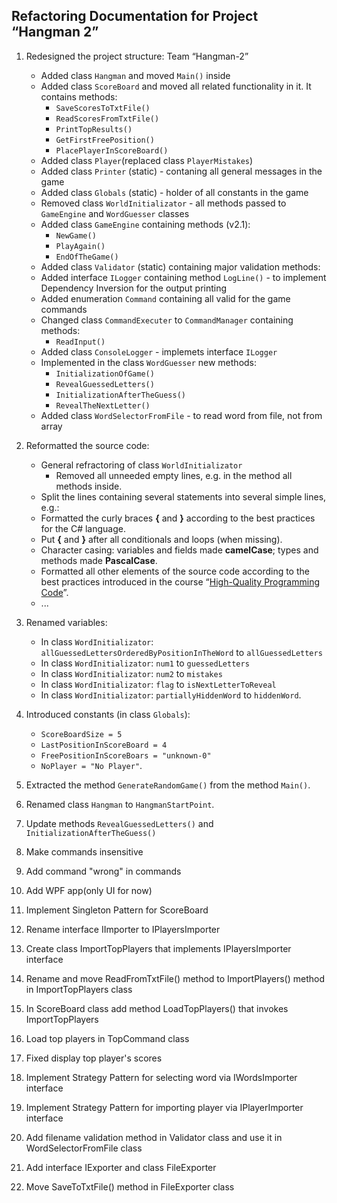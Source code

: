 Refactoring Documentation for Project “Hangman 2”
------------------------------------------------------

1.  Redesigned the project structure: Team “Hangman-2”
	-   Added class `Hangman` and moved `Main()` inside
	-   Added class `ScoreBoard` and moved all related functionality in it. It contains methods:
		- `SaveScoresToTxtFile()`
		- `ReadScoresFromTxtFile()`
		- `PrintTopResults()`
		- `GetFirstFreePosition()`
		- `PlacePlayerInScoreBoard()`
	-   Added class `Player`(replaced class `PlayerMistakes`)
	-   Added class `Printer` (static) - contaning all general messages in the game
	-   Added class `Globals` (static) - holder of all constants in the game
	-   Removed class `WorldInitializator` - all methods passed to `GameEngine` and `WordGuesser` classes
	-   Added class `GameEngine` containing methods (v2.1): 
		- `NewGame()`
		- `PlayAgain()`
		- `EndOfTheGame()`
	-   Added class `Validator` (static) containing major validation methods:
	-   Added interface `ILogger` containing method `LogLine()` - to implement Dependency Inversion for the output printing
	-   Added enumeration `Command` containing all valid for the game commands
	-   Changed class `CommandExecuter` to `CommandManager` containing methods:
		- `ReadInput()`
	-   Added class `ConsoleLogger` - implemets interface `ILogger`
	-   Implemented in the class `WordGuesser` new methods:
		- `InitializationOfGame()`
		- `RevealGuessedLetters()`
		- `InitializationAfterTheGuess()`
		- `RevealTheNextLetter()`
	-   Added class `WordSelectorFromFile` - to read word from file, not from array

2.  Reformatted the source code:
	-   General refractoring of class `WorldInitializator`
		- Removed all unneeded empty lines, e.g. in the method all methods inside.
	-   Split the lines containing several statements into several simple lines, e.g.:
	-   Formatted the curly braces **{** and **}** according to the best practices for the C\# language.
	-   Put **{** and **}** after all conditionals and loops (when missing).
	-   Character casing: variables and fields made **camelCase**; types and methods made **PascalCase**.
	-   Formatted all other elements of the source code according to the best practices introduced in the course “[High-Quality Programming Code](http://telerikacademy.com/Courses/Courses/Details/244)”.
	-   ...
3.  Renamed variables:
	-   In class `WordInitializator`: `allGuessedLettersOrderedByPositionInTheWord` to `allGuessedLetters`
	-   In class `WordInitializator`: `num1` to `guessedLetters`
	-   In class `WordInitializator`: `num2` to `mistakes`
	-   In class `WordInitializator`: `flag` to `isNextLetterToReveal`
	-   In class `WordInitializator`: `partiallyHiddenWord` to `hiddenWord`.
4.  Introduced constants (in class `Globals`):
	-   `ScoreBoardSize = 5`
	-   `LastPositionInScoreBoard = 4`
	-   `FreePositionInScoreBoars = "unknown-0"`
	-   `NoPlayer = "No Player"`. 
5.  Extracted the method `GenerateRandomGame()` from the method `Main()`.
6.  Renamed class `Hangman` to `HangmanStartPoint`.
7.  Update methods `RevealGuessedLetters()` and `InitializationAfterTheGuess()`
8.  Make commands insensitive
9.  Add command "wrong" in commands
10. Add WPF app(only UI for now)
11. Implement Singleton Pattern for ScoreBoard
12. Rename interface IImporter to IPlayersImporter
13. Create class ImportTopPlayers that implements IPlayersImporter interface
14. Rename and move ReadFromTxtFile() method to ImportPlayers() method in ImportTopPlayers class
15. In ScoreBoard class add method LoadTopPlayers() that invokes ImportTopPlayers
16. Load top players in TopCommand class
17. Fixed display top player's scores
18. Implement Strategy Pattern for selecting word via IWordsImporter interface
19. Implement Strategy Pattern for importing player via IPlayerImporter interface
20. Add filename validation method in Validator class and use it in WordSelectorFromFile class
21. Add interface IExporter and class FileExporter
22. Move SaveToTxtFile() method in FileExporter class